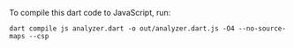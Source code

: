 To compile this dart code to JavaScript, run:

```
dart compile js analyzer.dart -o out/analyzer.dart.js -O4 --no-source-maps --csp
```
